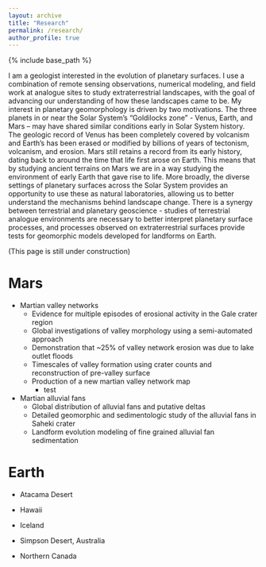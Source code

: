 ```yaml
---
layout: archive
title: "Research"
permalink: /research/
author_profile: true
---
```


{% include base_path %}

I am a geologist interested in the evolution of planetary surfaces. I use a combination of remote sensing observations, numerical modeling, and field work at analogue sites to study extraterrestrial landscapes, with the goal of advancing our understanding of how these landscapes came to be. My interest in planetary geomorphology is driven by two motivations. The three planets in or near the Solar System’s “Goldilocks zone” - Venus, Earth, and Mars – may have shared similar conditions early in Solar System history. The geologic record of Venus has been completely covered by volcanism and Earth’s has been erased or modified by billions of years of tectonism, volcanism, and erosion. Mars still retains a record from its early history, dating back to around the time that life first arose on Earth. This means that by studying ancient terrains on Mars we are in a way studying the environment of early Earth that gave rise to life. More broadly, the diverse settings of planetary surfaces across the Solar System provides an opportunity to use these as natural laboratories, allowing us to better understand the mechanisms behind landscape change. There is a synergy between terrestrial and planetary geoscience - studies of terrestrial analogue environments are necessary to better interpret planetary surface processes, and processes observed on extraterrestrial surfaces provide tests for geomorphic models developed for landforms on Earth.

(This page is still under construction)

Mars
======
* Martian valley networks
  * Evidence for multiple episodes of erosional activity in the Gale crater region
  * Global investigations of valley morphology using a semi-automated approach
  * Demonstration that ~25% of valley network erosion was due to lake outlet floods
  * Timescales of valley formation using crater counts and reconstruction of pre-valley surface
  * Production of a new martian valley network map
    * test
* Martian alluvial fans
  * Global distribution of alluvial fans and putative deltas
  * Detailed geomorphic and sedimentologic study of the alluvial fans in Saheki crater
  * Landform evolution modeling of fine grained alluvial fan sedimentation

Earth
======
* Atacama Desert

* Hawaii
* Iceland
* Simpson Desert, Australia
* Northern Canada
